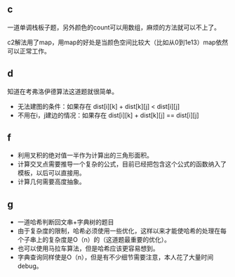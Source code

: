 ## c
一道单调栈板子题，另外颜色的count可以用数组，麻烦的方法就可以不上了。

c2解法用了map，用map的好处是当颜色空间比较大（比如从0到1e13）map依然可以正常工作。

## d
知道在考弗洛伊德算法这道题就很简单。
- 无法建图的条件：如果存在 dist[i][k] + dist[k][j] < dist[i][j]
- 不用在i，j建边的情况：如果存在 dist[i][k] + dist[k][j] == dist[i][j]

## f
- 利用叉积的绝对值一半作为计算出的三角形面积。
- 计算交叉点需要推导一个复杂的公式，目前已经把包含这个公式的函数纳入了模板，以后可以直接用。
- 计算几何需要高度抽象。

## g
- 一道哈希判断回文串+字典树的题目
- 由于复杂度的限制，哈希必须使用一些优化，这样以来才能使哈希的处理在每个子串上的复杂度是O（n）的（这道题最重要的优化）。
- 也可以使用马拉车算法，但是哈希应该更容易想到。
- 字典查询同样使是O（n），但是有不少细节需要注意，本人花了大量时间debug。